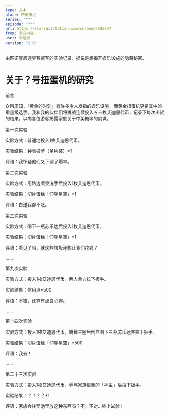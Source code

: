 ```yaml
---
type: 文本
place: 匹诺康尼
series: '""'
episode: '""'
url: https://starrailstation.com/cn/book/526647
from: 官方内容
user: 米哈游
version: "2.0"
---
```

由匹诺康尼逐梦客撰写的实验记录，据说是想揭开娱乐设施的隐藏秘密。
# 关于？号扭蛋机的研究
前言

众所周知，「黄金的时刻」有许多令人发指的娱乐设施，而黄金扭蛋机更是其中的重量级选手。我和我的伙伴们将挑战连续投入五十枚艾迪恩代币，记录下每次出货的结果，以向各位游客揭露家族关于中奖概率的阴谋。



第一次实验

实验方式：普通地投入1枚艾迪恩代币。

实验结果：钟表披萨（单片装）*1

评语：我怀疑他们又下调了爆率。



第二次实验

实验方式：用路边喷泉洗手后投入1枚艾迪恩代币。

实验结果：切片蛋糕「仰望星空」*1

评语：白送我都不吃。



第三次实验

实验方式：喝下一瓶苏乐达后投入1枚艾迪恩代币。

实验结果：切片蛋糕「仰望星空」*1

评语：看见了吗，就这些垃圾还想让我们花钱？



……



第九次实验

实验方式：投入1枚艾迪恩代币，两人合力拉下扳手。

实验结果：信用点*500

评语：不错，还算有点良心嘛。



……



第十四次实验

实验方式：投入1枚艾迪恩代币，跳舞三圈后倒立喝下三瓶苏乐达并拉下扳手。

实验结果：切片蛋糕「仰望星空」*500

评语：我去！



……



第二十三次实验

实验方式：投入1枚艾迪恩代币，辱骂家族信奉的「神主」后拉下扳手。

实验结果：？？？？*1

评语：家族会往奖池里放这种东西吗？不，不对…终止试验！

